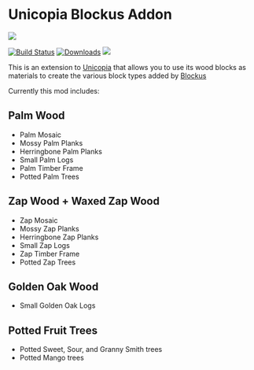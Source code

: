 # Unicopia Blockus Addon

![](https://github.com/Sollace/Unicopia-Blockus-Addon/blob/1.20.1/preview.png)

[![Build Status](https://github.com/Sollace/Unicopia-Blockus-Addon/actions/workflows/gradle-build.yml/badge.svg)](https://github.com/Sollace/Unicopia-Blockus-Addon/actions/workflows/gradle-build.yml)
[![Downloads](https://img.shields.io/github/downloads/Sollace/Unicopia-Blockus-Addon/total.svg?color=yellowgreen)](https://github.com/Sollace/Unicopia-Blockus-Addon/releases/latest)
![](https://img.shields.io/badge/api-fabric-orange.svg)

This is an extension to [Unicopia](https://modrinth.com/mod/unicopia) that allows you to use its wood blocks as materials to create the various block types added by [Blockus](https://modrinth.com/mod/blockus)

Currently this mod includes:

## Palm Wood
 - Palm Mosaic
 - Mossy Palm Planks
 - Herringbone Palm Planks
 - Small Palm Logs
 - Palm Timber Frame
 - Potted Palm Trees

## Zap Wood + Waxed Zap Wood
 - Zap Mosaic
 - Mossy Zap Planks
 - Herringbone Zap Planks
 - Small Zap Logs
 - Zap Timber Frame
 - Potted Zap Trees

## Golden Oak Wood
 - Small Golden Oak Logs

## Potted Fruit Trees
 - Potted Sweet, Sour, and Granny Smith trees
 - Potted Mango trees
